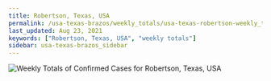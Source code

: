 ```yaml
---
title: Robertson, Texas, USA
permalink: /usa-texas-brazos/weekly_totals/usa-texas-robertson-weekly_totals.html
last_updated: Aug 23, 2021
keywords: ["Robertson, Texas, USA", "weekly totals"]
sidebar: usa-texas-brazos_sidebar
---
```


![Weekly Totals of Confirmed Cases for Robertson, Texas, USA](/covid_tracker/images/graphs/usa-texas-robertson-weekly_totals_graph.png)
